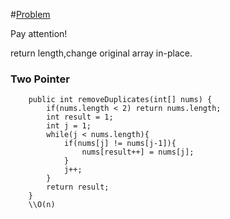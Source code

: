 #[Problem](https://leetcode.com/problems/remove-duplicates-from-sorted-array/)

Pay attention!

return length,change original array in-place.

### Two Pointer
```
    public int removeDuplicates(int[] nums) {
        if(nums.length < 2) return nums.length;
        int result = 1;
        int j = 1;
        while(j < nums.length){
            if(nums[j] != nums[j-1]){
                nums[result++] = nums[j];
            }
            j++;
        }
        return result;
    }
    \\O(n)
```
